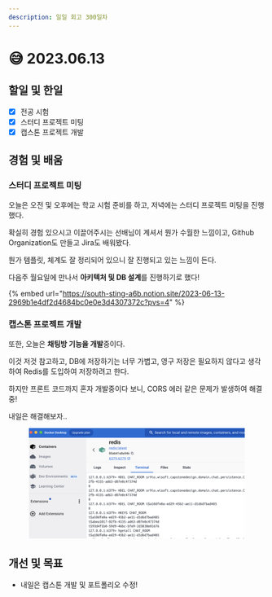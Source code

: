 ```yaml
---
description: 일일 회고 300일차
---
```


# 😅 2023.06.13

## 할일 및 한일&#x20;

* [x] 전공 시험&#x20;
* [x] 스터디 프로젝트 미팅&#x20;
* [x] 캡스톤 프로젝트 개발&#x20;

## 경험 및 배움&#x20;

### 스터디 프로젝트 미팅&#x20;

오늘은 오전 및 오후에는 학교 시험 준비를 하고, 저녁에는 스터디 프로젝트 미팅을 진행했다.

확실히 경험 있으시고 이끌어주시는 선배님이 계셔서 뭔가 수월한 느낌이고, Github Organization도 만들고 Jira도 배워봤다.

뭔가 템플릿, 체계도 잘 정리되어 있으니 잘 진행되고 있는 느낌이 든다.

다음주 월요일에 만나서 **아키텍처 및 DB 설계**를 진행하기로 했다!

{% embed url="https://south-sting-a6b.notion.site/2023-06-13-2969b1e4df2d4684bc0e0e3d4307372c?pvs=4" %}

### 캡스톤 프로젝트 개발&#x20;

또한, 오늘은 **채팅방 기능을 개발**중이다.

이것 저것 참고하고, DB에 저장하기는 너무 가볍고, 영구 저장은 필요하지 않다고 생각하여 Redis를 도입하여 저장하려고 한다.

하지만 프론트 코드까지 혼자 개발중이다 보니, CORS 에러 같은 문제가 발생하여 해결 중!

내일은 해결해보자..

<figure><img src="../.gitbook/assets/image (2).png" alt=""><figcaption></figcaption></figure>

## 개선 및 목표&#x20;

* 내일은 캡스톤 개발 및 포트폴리오 수정!&#x20;
